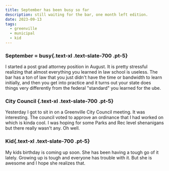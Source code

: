 ```yaml
---
title: September has been busy so far
description: still waiting for the bar, one month left edition.
date: 2023-09-13
tags:
  - greenville
  - municipal
  - kid
---
```


### September = busy{.text-xl .text-slate-700 .pt-5}

I started a post grad attorney position in August. It is pretty stressful realizing that almost everything you learned in law school is useless. The bar has a ton of law that you just didn't have the time or bandwidth to learn initially, and then you get into practice and it turns out your state does things very differently from the federal "standard" you learned for the ube.

### City Council {.text-xl .text-slate-700 .pt-5}

Yesterday I got to sit in on a Greenville City Council meeting. It was interesting. The council voted to approve an ordinance that I had worked on which is kinda cool. I was hoping for some Parks and Rec level shenanigans but there really wasn't any. Oh well.

### Kid{.text-xl .text-slate-700 .pt-5}

My kids birthday is coming up soon. She has been having a tough go of it lately. Growing up is tough and everyone has trouble with it. But she is awesome and I hope she realizes that.
